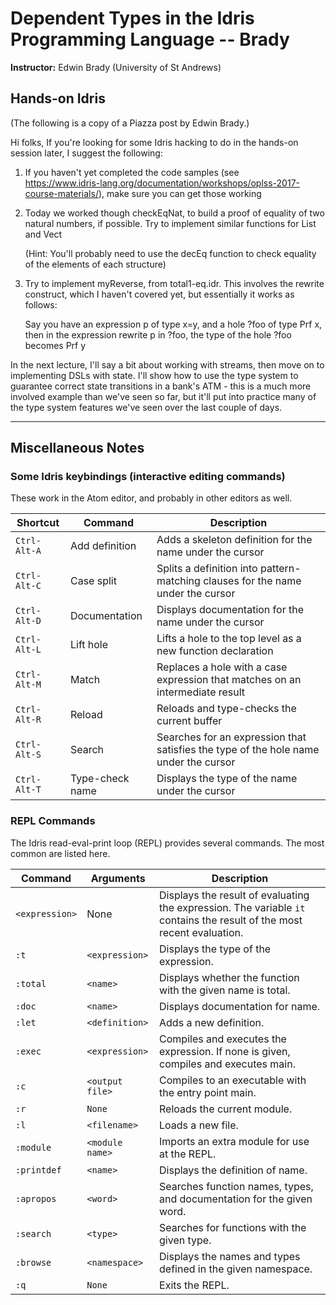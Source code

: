 # Dependent Types in the Idris Programming Language -- Brady

**Instructor:** Edwin Brady (University of St Andrews)


## Hands-on Idris
(The following is a copy of a Piazza post by Edwin Brady.)

Hi folks,
If you're looking for some Idris hacking to do in the hands-on session later, I suggest the following:
 
1. If you haven't yet completed the code samples (see   
   https://www.idris-lang.org/documentation/workshops/oplss-2017-course-materials/), make sure you can get those working
 
2. Today we worked though checkEqNat, to build a proof of equality of 
   two natural numbers, if possible. Try to implement similar functions for List and Vect
 
   (Hint: You'll probably need to use the decEq function to check equality of the elements of each structure)
 
3. Try to implement myReverse, from total1-eq.idr. This involves the
   rewrite construct, which I haven't covered yet, but essentially it works as follows:
 
   Say you have an expression p of type x=y, and a hole ?foo of type Prf x, then in the expression rewrite p in ?foo, the type of the hole ?foo becomes Prf y
 
In the next lecture, I'll say a bit about working with streams, then move on to implementing DSLs with state. I'll show how to use the type system to guarantee correct state transitions in a bank's ATM - this is a much more involved example than we've seen so far, but it'll put into practice many of the type system features we've seen over the last couple of days.


----------

## Miscellaneous Notes

### Some Idris keybindings (interactive editing commands)

These work in the Atom editor, and probably in other editors as well.

| Shortcut | Command | Description |
| -------- | ------- | ----------- |
| `Ctrl-Alt-A` | Add definition | Adds a skeleton definition for the name under the cursor |
| `Ctrl-Alt-C` | Case split | Splits a definition into pattern-matching clauses for the name under the cursor |
| `Ctrl-Alt-D` | Documentation | Displays documentation for the name under the cursor |
| `Ctrl-Alt-L` | Lift hole | Lifts a hole to the top level as a new function declaration |
| `Ctrl-Alt-M` | Match | Replaces a hole with a case expression that matches on an intermediate result |
| `Ctrl-Alt-R` | Reload | Reloads and type-checks the current buffer |
| `Ctrl-Alt-S` | Search | Searches for an expression that satisfies the type of the hole name under the cursor |
| `Ctrl-Alt-T` | Type-check name | Displays the type of the name under the cursor |


### REPL Commands

The Idris read-eval-print loop (REPL) provides several commands.
The most common are listed here.

| Command | Arguments | Description |
| ------- | --------- | ----------- |
| `<expression>` | None | Displays the result of evaluating the expression. The variable `it` contains the result of the most recent evaluation. |
| `:t` | `<expression>` |  Displays the type of the expression. |
| `:total` | `<name>` | Displays whether the function with the given name is total. |
| `:doc` | `<name>` | Displays documentation for name. |
| `:let` | `<definition>` | Adds a new definition. |
| `:exec` | `<expression>` | Compiles and executes the expression. If none is given, compiles and executes main.|
| `:c` | `<output file>` | Compiles to an executable with the entry point main. |
| `:r` | `None ` | Reloads the current module. |
| `:l` | `<filename>` | Loads a new file. |
| `:module` | `<module name>` | Imports an extra module for use at the REPL. |
| `:printdef` | `<name>` | Displays the definition of name. |
| `:apropos` | `<word>` | Searches function names, types, and documentation for the given word.|
| `:search` | `<type>` | Searches for functions with the given type. |
| `:browse` | `<namespace>` | Displays the names and types defined in the given namespace.|
| `:q` | `None ` |Exits the REPL. |

